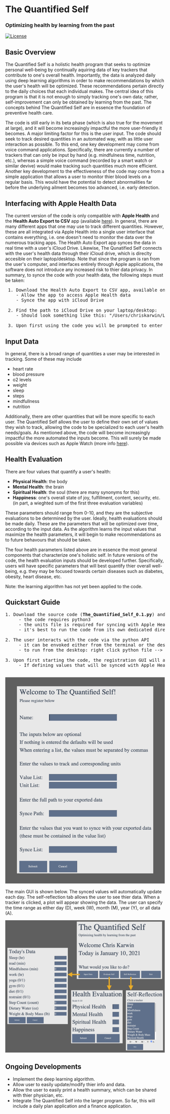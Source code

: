 # The Quantified Self 
### Optimizing health by learning from the past

[![License](https://img.shields.io/badge/license-MIT-blue.svg)](../../)

## Basic Overview <br />
The Quantified Self is a holistic health program that seeks to optimize personal well-being by continually aquiring data of key trackers that contribute to one's overall health. Importantly, the data is analyzed daily using deep learning algorithms in order to make recommendations by which the user's health will be optimized. These recommendations pertain directly to the daily choices that each individual makes. The central idea of this program is that it is not enough to simply tracking one's own data; rather, self-improvement can only be obtained by learning from the past. The concepts behind The Quantified Self are in essence the foundation of preventive health care. 

The code is still early in its beta phase (which is also true for the movement at large), and it will become increasingly impactful the more user-friendly it becomes. A major limiting factor for this is the user input. The code should seek to track desired quantities in an automated way, with as little user interaction as possible. To this end, one key development may come from voice command applications. Specifically, there are currently a number of trackers that can only be input by hand (e.g. mindfulness time, nutrition, etc.), whereas a simple voice command (recorded by a smart watch or similar devive) would make tracking such quantities much more efficient. Another key development to the effectiveness of the code may come from a simple application that allows a user to monitor thier blood levels on a regular basis. This would have the potential to detect abnormalities far before the underlying ailment becomes too advanced, i.e. early detection.

## Interfacing with Apple Health Data <br />

The current version of the code is only compatible with **Apple Health** and the **Health Auto Export to CSV** app (available [here](https://apps.apple.com/us/app/health-auto-export-to-csv/id1115567069)). In general, there are many different apps that one may use to track different quantities. However, these are all integrated via Apple Health into a single user interface that contains everything, i.e. one doesn't need to monitor the data over the numerous tracking apps. The Health Auto Export app synces the data in real time with a user's iCloud Drive. Likewise, The Qunatified Self connects with the user's health data through their iCloud drive, which is direclty accesible on their laptop/desktop. Note that since the program is ran from the user's computer, and interfaces entirely through Apple applications, the software does not introduce any increased risk to thier data privacy. In summary, to synce the code with your health data, the following steps must be taken:


<pre>
 1. Download the Health Auto Export to CSV app, available on Apple iPhone and Apple Watch
    - Allow the app to access Apple Health data
    - Synce the app with iCloud Drive
  
 2. Find the path to iCloud Drive on your laptop/desktop:
    - Should look something like this: "/Users/chriskarwin/Library/Mobile Documents/iCloud~com~ifunography~HealthExport/Documents/"
  
 3. Upon first using the code you will be prompted to enter the above path 
</pre>

## Input Data <br />

In general, there is a broad range of quantities a user may be interested in tracking. Some of these may include

* heart rate
* blood pressure
* o2 levels
* weight
* sleep
* steps
* mindfullness
* nutrition

Additionally, there are other quantities that will be more specific to each user. The Quantified Self allows the user to define their own set of values they wish to track, allowing the code to be specialized to each user's health needs/goals. As mentioned above, the code will become increasingly impactful the more automated the inputs become. This will surely be made possible via devices such as Apple Watch (more info [here](https://www.apple.com/watch/)).

## Health Evaluation <br />

There are four values that quantify a user's health: 

* **Physical Health**: the body
* **Mental Health**: the brain
* **Spiritual Health**: the soul (there are many synonyms for this)
* **Happiness**: one's overall state of joy, fulfillment, content, security, etc. (in part, a wieghted sum of the first three evaluation variables)

These parameters should range from 0-10, and they are the subjective evaluations to be determined by the user. Ideally, health evaluations should be made daily. These are the parameters that will be optimized over time, according to the input data. As the algorithm learns the input values that maximize the health parameters, it will begin to make recommendations as to future behavours that should be taken. 

The four health parameters listed above are in essence the most general components that characterize one's holistic self. In future versions of the code, the health evaluation inputs should be developed further. Specifically, users will have specific parameters that will best quantify thier overall well-being, e.g. they may be focused towards certain diseases such as diabetes, obesity, heart disease, etc. 

Note: the learning algorithm has not yet been applied to the code. 

## Quickstart Guide <br />

<pre>
1. Download the source code (<b>The_Quantified_Self_0.1.py</b>) and the units file (<b>units.csv</b>)
     - the code requires python3
     - the units file is required for syncing with Apple Health data
     - it's best to run the code from its own dedicated directory

2. The user interacts with the code via the python API
     - it can be envoked either from the terminal or the desktop
     - to run from the desktop: right click python file --> Get Info --> Open with --> set to Python Launcher 3
     
3. Upon first starting the code, the registration GUI will appear, as shown below
     - If defining values that will be synced with Apple Health, the value names must match exactly with the names from Health Auto Export, and the same names must be given for the value list.
     
</pre>

<p align="center">
<img width="600"  src="Images/registration.png">
</p>

The main GUI is shown below. The synced values will automatically update each day. The self-reflection tab allows the user to see thier data. When a tracker is clicked, a plot will appear showing the data. The user can specify the time range as either day (D), week (W), month (M), year (Y), or all data (A).

<p align="center">
<img width="600"  src="Images/main_overview.png">
</p>

## Ongoing Developments <br />

* Implement the deep learning algorithm.
* Allow user to easily update/modify thier info and data. 
* Allow the user to easily print a health summary, which can be shared with thier physician, etc.
* Integrate The Quantified Self into the larger program. So far, this will include a daily plan application and a finance application. 

